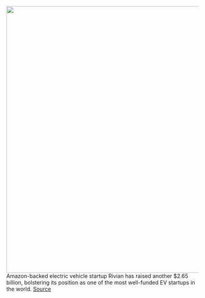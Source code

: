 <img src='https://cdn.vox-cdn.com/thumbor/9lb46cO9NuKfYVYHVoOTvdwFw-w=/0x0:2040x1361/1200x800/filters:focal(857x518:1183x844)/cdn.vox-cdn.com/uploads/chorus_image/image/68688744/K._Rivian_R1T_Fun_In_Dirt_2.0.jpg' width='700px' /><br/>
Amazon-backed electric vehicle startup Rivian has raised another $2.65 billion, bolstering its position as one of the most well-funded EV startups in the world.
<a href='https://www.theverge.com/2021/1/19/22238670/rivian-funding-amazon-electric-truck-suv'> Source <a/>